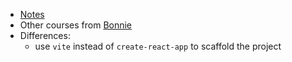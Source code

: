 - [Notes](napkin.md)
- Other courses from [Bonnie](https://www.udemy.com/user/bonnie-schulkin)
- Differences:
  - use `vite` instead of `create-react-app` to scaffold the project 